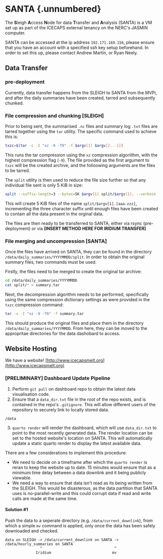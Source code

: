 # SANTA {.unnumbered}

The **S**leigh **A**ccess **N**ode for data **T**ransfer and **A**nalysis (SANTA) is a VM set up as part of the ICECAPS external tenancy on the NERC's JASMIN computer.

SANTA can be accessed at the ip address `192.171.169.156`, please ensure that you have an account with a specified ssh key setup beforehand. In order to set this up, please contact Andrew Martin, or Ryan Neely.



## Data Transfer

### pre-deployment

Currently, data transfer happens from the SLEIGH to SANTA from the MVPi, and after the daily summaries have been created, tarred and subsequently chunked.

### File compression and chunking \[SLEIGH\]

Prior to being sent, the summarised `.nc` files and summary log `.txt` files are tarred together using the `tar` utility. The specific command used to achieve this is:

```bash
txzc=$(tar -c -I "xz -9 -T0" -f $argv[1] $argv[2..-1])
```

This runs the tar compression using the `xz` compression algoriithm, with the highest compression flag (`-9`). The file provided as the first argument to `txzc` will be the created archive, and the folloowing arguments are the files to be tarred.

The `split` utility is then used to reduce the file size further so that any individual file sent is only 5 KiB in size:

```bash
split --suffix-length=3 --bytes=5K $argv[1] split/$argv[1]. --verbose
```

This will create 5 KiB files of the name `split/$argv[1].[aaa-zzz]`, incrementing the three character suffix until enough files have been created to contain all the data present in the orginal data.

The files are then ready to be transferred to SANTA, either via rsync (pre-deployment) or via **\[INSERT METHOD HERE FOR IRIDIUM TRANSFER\]**

### File merging and uncompression \[SANTA\]

Once the files have arrived on SANTA, they can be found in the directory `/data/daily_summaries/YYYYMMDD/split`. In order to obtain the original summary files, two commands must be used. 

Firstly, the files need to be merged to create the original tar archive:

```bash
cd /data/daily_summaries/YYYYMMDD
cat split/* > summary.tar
```

Next, the decompression algorithm needs to be performed, specifically using the same compression dictionary settings as were provided in the `txzc` compression command:

```bash
tar -x -I "xz -9 -T0" -f summary.tar
```

This should produce the original files and place them in the directory `/data/daily_summaries/YYYYMMDD`. From here, they can be moved to the appropritae directories for the data dashobard to access.


## Website Hosting

We have a website! [http://www.icecapsmelt.org](http://www.icecapsmelt.org)

### \[PRELIMINARY\] Dashboard Update Pipeline

1. Perform `git pull` on dashboard repo to obtain the latest data visualisation code.
2. Ensure that a `data_dir.txt` file in the root of the repo exists, and is contained in the repo's `.gitignore`. This will allow different users of the repository to securely link to locally stored data.

```{filename='e.g. example data_dir.txt on SANTA'}
/data
```

3. `quarto render` will render the dashboard, which will use `data_dir.txt` to point to the most recently generated data. The render location can be set to the hosted website's location on SANTA. This will automatically update a static quarto render to display the latest available data.

There are a few considerations to implement this procedure:
- We need to decide on a timeframe after which the `quarto render` is reran to keep the website up to date. 15 minutes would ensure that as a minimum time delay between a data downlink and it being publicly viewable.
- We need a way to ensure that data isn't read as its being written from the SLEIGH. This would be disasterous, as the data partition that SANTA uses is no-parallel-write and this could corrupt data if read and write calls are made at the same time.

#### Solution #1
Push the data to a seperate directory (e.g. `/data/current_downlink`), from which a simple `mv` command is applied, only once the data has been safely downloaded and checked.
```{filename='e.g. data transfer pipeline'}
data on SLEIGH -> /data/current_downlink on SANTA -> /data/hourly_summaries on SANTA
                ^                                 ^
              Iridium                            mv
```